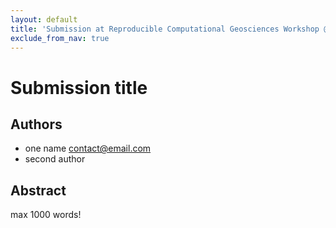 ```yaml
---
layout: default
title: 'Submission at Reproducible Computational Geosciences Workshop @ AGILE 2017'
exclude_from_nav: true
---
```


# Submission title

## Authors

- one name <contact@email.com>
- second author

## Abstract

max 1000 words!